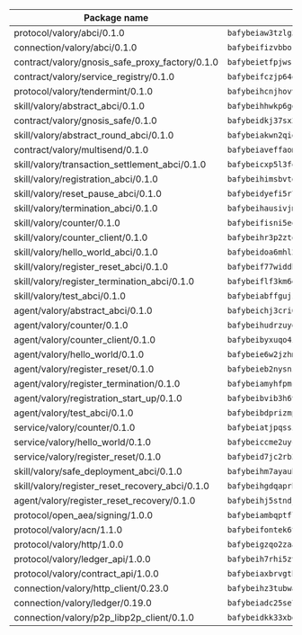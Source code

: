 | Package name                                                  | Package hash                                                  |
| ------------------------------------------------------------- | ------------------------------------------------------------- |
| protocol/valory/abci/0.1.0                                    | `bafybeiaw3tzlg3rkvnn5fcufblktmfwngmxugn4yo7pyjp76zz6aqtqcay` |
| connection/valory/abci/0.1.0                                  | `bafybeifizvbborkmrfx6ur663c6cxzwzptu3ejgjxnu7sjozuaqrudg7um` |
| contract/valory/gnosis_safe_proxy_factory/0.1.0               | `bafybeietfpjwsrhjbamd3wv7io7eeuyxjytgez6cagjc44sx23cugsfkju` |
| contract/valory/service_registry/0.1.0                        | `bafybeifczjp64q2splroc6vgmjnqfauzyuv43f6kfodxrdt2gc2pwtwvcm` |
| protocol/valory/tendermint/0.1.0                              | `bafybeihcnjhovvyyfbkuw5sjyfx2lfd4soeocfqzxz54g67333m6nk5gxq` |
| skill/valory/abstract_abci/0.1.0                              | `bafybeihhwkp6ggbsmaowlhagfdakrjmrrrcq4rzpszuaegfap5ukdrrdcm` |
| contract/valory/gnosis_safe/0.1.0                             | `bafybeidkj37sx2kcdut2hzohfrlpdbzg5mtc2jegk5g5rzktyb7fh4lwf4` |
| skill/valory/abstract_round_abci/0.1.0                        | `bafybeiakwn2qigzjmdspmgdkmoeioa2kujan3tsphvtrwztlvd3qarvbau` |
| contract/valory/multisend/0.1.0                               | `bafybeiaveffaomsnmsc5hx62o77u7ilma6eipox7m5lrwa56737ektva3i` |
| skill/valory/transaction_settlement_abci/0.1.0                | `bafybeicxp5l3fol7uparhgm4n3nvss4unzxnxlslkhukwz5znsdsbshm5y` |
| skill/valory/registration_abci/0.1.0                          | `bafybeihimsbvtgtlw2jw7jo7pbgrv5qoak7zievdy45k33h2l75uf4jazm` |
| skill/valory/reset_pause_abci/0.1.0                           | `bafybeidyefi5r7lnsgbhxtlwyj5npqk6lbqnmgcslh73vyerceukrv7cdi` |
| skill/valory/termination_abci/0.1.0                           | `bafybeihausivjmykitucrclbbozfzq6n42sn57eajelblj3srfnga6os54` |
| skill/valory/counter/0.1.0                                    | `bafybeifisni5eqldoxz6mjwiw7fzryoicqhv65qwtq23ucqo55fxas6w2m` |
| skill/valory/counter_client/0.1.0                             | `bafybeihr3p2ztqpbgzuo4xi7gwq4hjcc3khibirritnxkajaugshlzxjke` |
| skill/valory/hello_world_abci/0.1.0                           | `bafybeidoa6mhl22lgizpikeutpr3nmniuok7o4adjmtw4twa3znkndlreq` |
| skill/valory/register_reset_abci/0.1.0                        | `bafybeif77widdbs2t2tbklwqknxnps36uay2thjxzh3iyv22l2c2kxuqoq` |
| skill/valory/register_termination_abci/0.1.0                  | `bafybeiflf3km6e3iqtw5rjeqoevehrffvlk4ph6rydkbgiwi3hbpjrabsm` |
| skill/valory/test_abci/0.1.0                                  | `bafybeiabffgujzijqocxpufynvxnu6qfs5zriyuwahw3w2yauqnv7unfcy` |
| agent/valory/abstract_abci/0.1.0                              | `bafybeichj3cri6gmoqfy2sr4osepi3j6gydotkrqicsrbljdbvth2unske` |
| agent/valory/counter/0.1.0                                    | `bafybeihudrzuydzomzzfimdeo4osvjwolqye6wqazdycr7ks32kx4sb3vi` |
| agent/valory/counter_client/0.1.0                             | `bafybeibyxuqo4itomksd6wvr3loblr2ba4jxa4x3wvtgr3rofpl5xueaaa` |
| agent/valory/hello_world/0.1.0                                | `bafybeie6w2jzhmkaghgvkuyg6uannmhek7z77vfi3mfx7t4kx5e76ex7uq` |
| agent/valory/register_reset/0.1.0                             | `bafybeieb2nysnz7lwywhsq6n23yrfiofh7h4722i7cywxc3axvqgmyfqqq` |
| agent/valory/register_termination/0.1.0                       | `bafybeiamyhfpmcol33v52zpofwnpwl2uhyevnyxbxlphj2cvw2sjafw3hu` |
| agent/valory/registration_start_up/0.1.0                      | `bafybeibvib3h6va57pxsehfw7biy6c4k3vdeuybolf5trkt7vsyezgahsu` |
| agent/valory/test_abci/0.1.0                                  | `bafybeibdprizmpf2mtl7qy34w5nzafsfiikcvxvfkamtghpdf65dtrd7z4` |
| service/valory/counter/0.1.0                                  | `bafybeiatjpqssigagb5ergjehn5xietc25pff5aviezn3sct53rcs54y3m` |
| service/valory/hello_world/0.1.0                              | `bafybeiccme2uyc7zwxbny4dgorh6rlr6ql3ci3ksic2k42rtnwmc6tm2vu` |
| service/valory/register_reset/0.1.0                           | `bafybeid7jc2rb3clhblu5iqylh64wwqraoi5xpc6fmpngedjkoxwiwwlzu` |
| skill/valory/safe_deployment_abci/0.1.0                       | `bafybeihm7ayaubwanyrvb4clt4q2nu2tit7l3i32wdyttd2i6jaus4f2ii` |
| skill/valory/register_reset_recovery_abci/0.1.0               | `bafybeihgdqaprbheaoc3rxcaayxrwcf7x22bb4fqy62lwbo526eo2lft4e` |
| agent/valory/register_reset_recovery/0.1.0                    | `bafybeihj5stndjzuztwsypbzp2jkk626gi5fb7i2x2qotl4fs6rnchfgku` |
| protocol/open_aea/signing/1.0.0                               | `bafybeiambqptflge33eemdhis2whik67hjplfnqwieoa6wblzlaf7vuo44` |
| protocol/valory/acn/1.1.0                                     | `bafybeifontek6tvaecatoauiule3j3id6xoktpjubvuqi3h2jkzqg7zh7a` |
| protocol/valory/http/1.0.0                                    | `bafybeigzqo2zaakcjtzzsm6dh4x73v72xg6ctk6muyp5uq5ueb7y34fbxy` |
| protocol/valory/ledger_api/1.0.0                              | `bafybeih7rhi5zvfvwakx5ifgxsz2cfipeecsh7bm3gnudjxtvhrygpcftq` |
| protocol/valory/contract_api/1.0.0                            | `bafybeiaxbrvgtbdrh4lslskuxyp4awyr4whcx3nqq5yrr6vimzsxg5dy64` |
| connection/valory/http_client/0.23.0                          | `bafybeihz3tubwado7j3wlivndzzuj3c6fdsp4ra5r3nqixn3ufawzo3wii` |
| connection/valory/ledger/0.19.0                               | `bafybeiadc25se7dgnn4mufztwpzdono4xsfs45qknzdqyi3gckn6ccuv44` |
| connection/valory/p2p_libp2p_client/0.1.0                     | `bafybeidkk33xbga54szmitk6uwsi3ef56hbbdbuasltqtiyki34hgfpnxa` |
